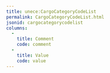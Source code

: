```yaml
---
title: unece:CargoCategoryCodeList
permalink: CargoCategoryCodeList.html
jsonid: cargocategorycodelist
columns:
  - 
    title: Comment
    code: comment
  - 
    title: Value
    code: value
---
```

